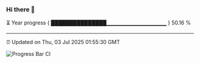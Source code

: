 ### Hi there 👋

⏳ Year progress { ███████████████▁▁▁▁▁▁▁▁▁▁▁▁▁▁▁ } 50.16 %

---

⏰ Updated on Thu, 03 Jul 2025 01:55:30 GMT

![Progress Bar CI](https://github.com/liununu/liununu/workflows/Progress%20Bar%20CI/badge.svg)
